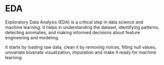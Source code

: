 # EDA
Exploratory Data Analysis (EDA) is a critical step in data science and machine learning. It helps in understanding the dataset, identifying patterns, detecting anomalies, and making informed decisions about feature engineering and modeling.

It starts by loading raw data, clean it by removing noices, filling null values, univariate bivariate visualization, imputation and make it ready for machine learning.

